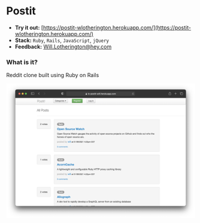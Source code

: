 # Postit

* **Try it out:** [https://postit-wlotherington.herokuapp.com/](https://postit-wlotherington.herokuapp.com/)
* **Stack:** `Ruby`, `Rails`, `JavaScript`, `jQuery`
* **Feedback:** [Will.Lotherington@hey.com](mailto:Will.Lotherington@hey.com)

### What is it?
Reddit clone built using Ruby on Rails

![](app/assets/images/01.png)